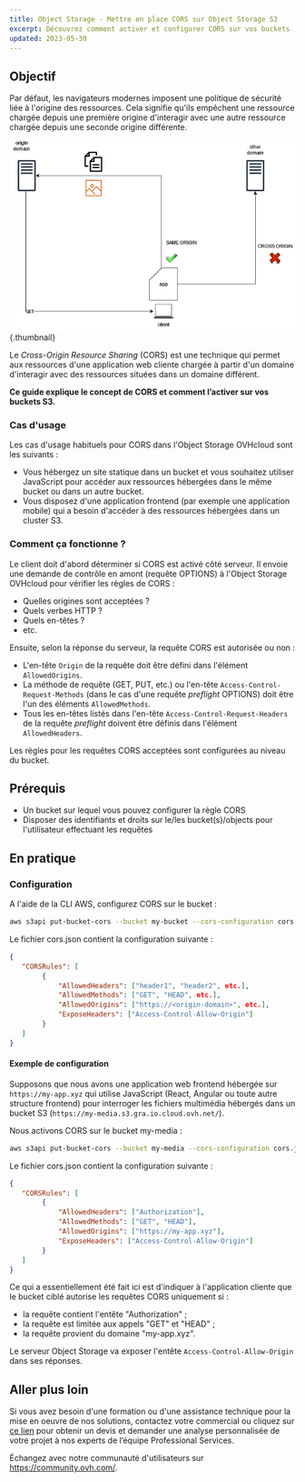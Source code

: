 ```yaml
---
title: Object Storage - Mettre en place CORS sur Object Storage S3
excerpt: Découvrez comment activer et configurer CORS sur vos buckets
updated: 2023-05-30
---
```


## Objectif

Par défaut, les navigateurs modernes imposent une politique de sécurité liée à l'origine des ressources. Cela signifie qu'ils empêchent une ressource chargée depuis une première origine d'interagir avec une autre ressource chargée depuis une seconde origine différente.

![CORS](images/cors.png){.thumbnail}

Le *Cross-Origin Resource Sharing* (CORS) est une technique qui permet aux ressources d'une application web cliente chargée à partir d'un domaine d'interagir avec des ressources situées dans un domaine différent.

**Ce guide explique le concept de CORS et comment l’activer sur vos buckets S3.**

### Cas d'usage

Les cas d'usage habituels pour CORS dans l'Object Storage OVHcloud sont les suivants :

- Vous hébergez un site statique dans un bucket et vous souhaitez utiliser JavaScript pour accéder aux ressources hébergées dans le même bucket ou dans un autre bucket.
- Vous disposez d'une application frontend (par exemple une application mobile) qui a besoin d'accéder à des ressources hébergées dans un cluster S3.

### Comment ça fonctionne ?

Le client doit d'abord déterminer si CORS est activé côté serveur. Il envoie une demande de contrôle en amont (requête OPTIONS) à l'Object Storage OVHcloud pour vérifier les règles de CORS :

- Quelles origines sont acceptées ?
- Quels verbes HTTP ?
- Quels en-têtes ?
- etc.

Ensuite, selon la réponse du serveur, la requête CORS est autorisée ou non :

- L'en-tête `Origin` de la requête doit être défini dans l'élément `AllowedOrigins`.
- La méthode de requête (GET, PUT, etc.) ou l'en-tête `Access-Control-Request-Methods` (dans le cas d'une requête *preflight* OPTIONS) doit être l'un des éléments `AllowedMethods`.
- Tous les en-têtes listés dans l'en-tête `Access-Control-Request-Headers` de la requête *preflight* doivent être définis dans l'élément `AllowedHeaders`.

Les règles pour les requêtes CORS acceptées sont configurées au niveau du bucket.

## Prérequis

- Un bucket sur lequel vous pouvez configurer la règle CORS
- Disposer des identifiants et droits sur le/les bucket(s)/objects pour l'utilisateur effectuant les requêtes

## En pratique

### Configuration

A l'aide de la CLI AWS, configurez CORS sur le bucket :

```sh
aws s3api put-bucket-cors --bucket my-bucket --cors-configuration cors.json
```

Le fichier cors.json contient la configuration suivante :

```json
{
   "CORSRules": [
        {
            "AllowedHeaders": ["header1", "header2", etc.],
            "AllowedMethods": ["GET", "HEAD", etc.],
            "AllowedOrigins": ["https://<origin-domain>", etc.],
            "ExposeHeaders": ["Access-Control-Allow-Origin"]
        }
   ]
}
```

#### Exemple de configuration

Supposons que nous avons une application web frontend hébergée sur `https://my-app.xyz` qui utilise JavaScript (React, Angular ou toute autre structure frontend) pour interroger les fichiers multimédia hébergés dans un bucket S3 (`https://my-media.s3.gra.io.cloud.ovh.net/`).

Nous activons CORS sur le bucket my-media :

```sh
aws s3api put-bucket-cors --bucket my-media --cors-configuration cors.json
```

Le fichier cors.json contient la configuration suivante :

```json
{
   "CORSRules": [
        {
            "AllowedHeaders": ["Authorization"],
            "AllowedMethods": ["GET", "HEAD"],
            "AllowedOrigins": ["https://my-app.xyz"],
            "ExposeHeaders": ["Access-Control-Allow-Origin"]
        }
   ]
}
```

Ce qui a essentiellement été fait ici est d'indiquer à l'application cliente que le bucket ciblé autorise les requêtes CORS uniquement si :

- la requête contient l'entête "Authorization" ;
- la requête est limitée aux appels "GET" et "HEAD" ;
- la requête provient du domaine "my-app.xyz".

Le serveur Object Storage va exposer l'entête `Access-Control-Allow-Origin` dans ses réponses.

## Aller plus loin

Si vous avez besoin d'une formation ou d'une assistance technique pour la mise en oeuvre de nos solutions, contactez votre commercial ou cliquez sur [ce lien](https://www.ovhcloud.com/fr-ca/professional-services/) pour obtenir un devis et demander une analyse personnalisée de votre projet à nos experts de l’équipe Professional Services.

Échangez avec notre communauté d'utilisateurs sur <https://community.ovh.com/>.
